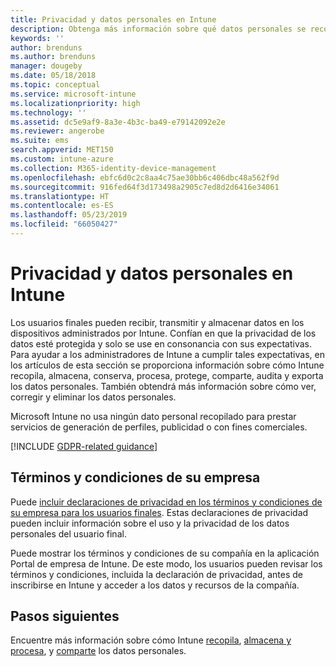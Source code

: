 ```yaml
---
title: Privacidad y datos personales en Intune
description: Obtenga más información sobre qué datos personales se recopilan y procesan en Intune.
keywords: ''
author: brenduns
ms.author: brenduns
manager: dougeby
ms.date: 05/18/2018
ms.topic: conceptual
ms.service: microsoft-intune
ms.localizationpriority: high
ms.technology: ''
ms.assetid: dc5e9af9-8a3e-4b3c-ba49-e79142092e2e
ms.reviewer: angerobe
ms.suite: ems
search.appverid: MET150
ms.custom: intune-azure
ms.collection: M365-identity-device-management
ms.openlocfilehash: ebfc6d0c2c8aa4c75ae30bb6c406dbc48a562f9d
ms.sourcegitcommit: 916fed64f3d173498a2905c7ed8d2d6416e34061
ms.translationtype: HT
ms.contentlocale: es-ES
ms.lasthandoff: 05/23/2019
ms.locfileid: "66050427"
---
```

# <a name="privacy-and-personal-data-in-intune"></a>Privacidad y datos personales en Intune

Los usuarios finales pueden recibir, transmitir y almacenar datos en los dispositivos administrados por Intune. Confían en que la privacidad de los datos esté protegida y solo se use en consonancia con sus expectativas. Para ayudar a los administradores de Intune a cumplir tales expectativas, en los artículos de esta sección se proporciona información sobre cómo Intune recopila, almacena, conserva, procesa, protege, comparte, audita y exporta los datos personales. También obtendrá más información sobre cómo ver, corregir y eliminar los datos personales.

Microsoft Intune no usa ningún dato personal recopilado para prestar servicios de generación de perfiles, publicidad o con fines comerciales.

[!INCLUDE [GDPR-related guidance](./includes/gdpr-dsr-and-stp-note.md)]

## <a name="your-company-terms-and-conditions"></a>Términos y condiciones de su empresa

Puede [incluir declaraciones de privacidad en los términos y condiciones de su empresa para los usuarios finales](company-portal-app.md). Estas declaraciones de privacidad pueden incluir información sobre el uso y la privacidad de los datos personales del usuario final.

Puede mostrar los términos y condiciones de su compañía en la aplicación Portal de empresa de Intune. De este modo, los usuarios pueden revisar los términos y condiciones, incluida la declaración de privacidad, antes de inscribirse en Intune y acceder a los datos y recursos de la compañía.

## <a name="next-steps"></a>Pasos siguientes

Encuentre más información sobre cómo Intune [recopila](privacy-data-collect.md), [almacena y procesa](privacy-data-store-process.md), y [comparte](privacy-data-secure-share.md) los datos personales. 
